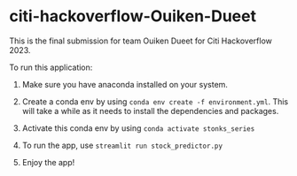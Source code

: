 # citi-hackoverflow-Ouiken-Dueet

This is the final submission for team Ouiken Dueet for Citi Hackoverflow 2023. 

To run this application: 

1) Make sure you have anaconda installed on your system.

2) Create a conda env by using `conda env create -f environment.yml`. This will take a while as it needs to install the dependencies and packages. 

3) Activate this conda env by using `conda activate stonks_series`

4) To run the app, use `streamlit run stock_predictor.py`

5) Enjoy the app!
